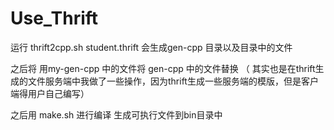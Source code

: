 # Use_Thrift



运行  thrift2cpp.sh  student.thrift  会生成gen-cpp 目录以及目录中的文件

之后将 用my-gen-cpp 中的文件将 gen-cpp 中的文件替换 （ 其实也是在thrift生成的文件服务端中我做了一些操作，因为thrift生成一些服务端的模版，但是客户端得用户自己编写）

之后用 make.sh 进行编译 生成可执行文件到bin目录中
